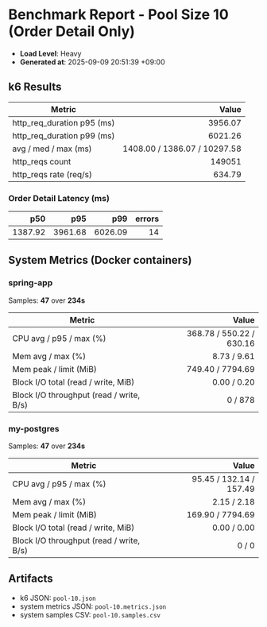 ﻿# Benchmark Report - Pool Size 10 (Order Detail Only)

- **Load Level**: Heavy
- **Generated at**: 2025-09-09 20:51:39 +09:00

## k6 Results

| Metric | Value |
|---|---:|
| http_req_duration p95 (ms) | 3956.07 |
| http_req_duration p99 (ms) | 6021.26 |
| avg / med / max (ms) | 1408.00 / 1386.07 / 10297.58 |
| http_reqs count | 149051 |
| http_reqs rate (req/s) | 634.79 |

### Order Detail Latency (ms)

| p50 | p95 | p99 | errors |
|---:|---:|---:|---:|
| 1387.92 | 3961.68 | 6026.09 | 14 |

## System Metrics (Docker containers)

### spring-app

Samples: **47** over **234s**

| Metric | Value |
|---|---:|
| CPU avg / p95 / max (%) | 368.78 / 550.22 / 630.16 |
| Mem avg / max (%) | 8.73 / 9.61 |
| Mem peak / limit (MiB) | 749.40 / 7794.69 |
| Block I/O total (read / write, MiB) | 0.00 / 0.20 |
| Block I/O throughput (read / write, B/s) | 0 / 878 |

### my-postgres

Samples: **47** over **234s**

| Metric | Value |
|---|---:|
| CPU avg / p95 / max (%) | 95.45 / 132.14 / 157.49 |
| Mem avg / max (%) | 2.15 / 2.18 |
| Mem peak / limit (MiB) | 169.90 / 7794.69 |
| Block I/O total (read / write, MiB) | 0.00 / 0.00 |
| Block I/O throughput (read / write, B/s) | 0 / 0 |

## Artifacts

- k6 JSON: `pool-10.json`
- system metrics JSON: `pool-10.metrics.json`
- system samples CSV: `pool-10.samples.csv`
